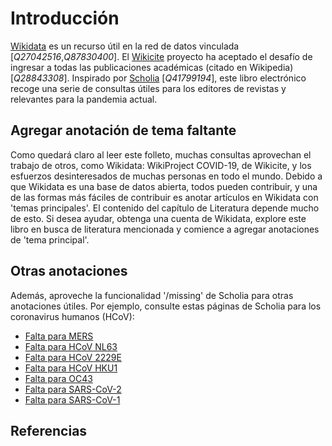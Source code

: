 # Introducción

[Wikidata](https://wikidata.org/) es un recurso útil en la red de datos vinculada [<cite>Q27042516</cite>,<cite>Q87830400</cite>].
El [Wikicite](http://wikicite.org/) proyecto ha aceptado el desafío de ingresar a todas las publicaciones académicas (citado en Wikipedia) [<cite>Q28843308</cite>]. Inspirado por
[Scholia](https://tools.wmflabs.org/scholia/) [<cite>Q41799194</cite>], este libro electrónico recoge una serie de consultas útiles para los editores de revistas y relevantes para la pandemia actual.

## Agregar anotación de tema faltante

Como quedará claro al leer este folleto, muchas consultas aprovechan el trabajo de otros, como Wikidata: WikiProject COVID-19, de Wikicite, y los esfuerzos desinteresados de muchas personas en todo el mundo. Debido a que Wikidata es una base de datos abierta, todos pueden contribuir, y una de las formas más fáciles de contribuir es anotar artículos en Wikidata con 'temas principales'. El contenido del capítulo de Literatura depende mucho de esto. Si desea ayudar, obtenga una cuenta de Wikidata, explore este libro en busca de literatura mencionada y comience a agregar anotaciones de 'tema principal'.

## Otras anotaciones

Además, aproveche la funcionalidad '/missing' de Scholia para otras anotaciones útiles. Por ejemplo, consulte estas páginas de Scholia para los coronavirus humanos (HCoV):

* [Falta para MERS](https://tools.wmflabs.org/scholia/topic/Q4902157/missing)
* [Falta para HCoV NL63](https://tools.wmflabs.org/scholia/topic/Q8351095/missing)
* [Falta para HCoV 2229E](https://tools.wmflabs.org/scholia/topic/Q16983356/missing)
* [Falta para HCoV HKU1](https://tools.wmflabs.org/scholia/topic/Q16983360/missing)
* [Falta para OC43](https://tools.wmflabs.org/scholia/topic/Q16991954/missing)
* [Falta para SARS-CoV-2](https://tools.wmflabs.org/scholia/topic/Q82069695/missing)
* [Falta para SARS-CoV-1](https://tools.wmflabs.org/scholia/topic/Q85438966/missing)

## Referencias

<references/>
